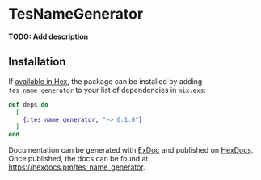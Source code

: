 # TesNameGenerator

**TODO: Add description**

## Installation

If [available in Hex](https://hex.pm/docs/publish), the package can be installed
by adding `tes_name_generator` to your list of dependencies in `mix.exs`:

```elixir
def deps do
  [
    {:tes_name_generator, "~> 0.1.0"}
  ]
end
```

Documentation can be generated with [ExDoc](https://github.com/elixir-lang/ex_doc)
and published on [HexDocs](https://hexdocs.pm). Once published, the docs can
be found at <https://hexdocs.pm/tes_name_generator>.

